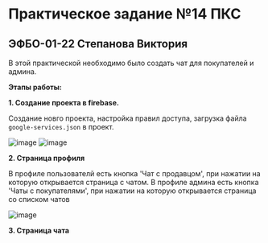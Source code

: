 # Практическое задание №14 ПКС
## ЭФБО-01-22 Степанова Виктория

В этой практической необходимо было создать чат для покупателей и админа.

**Этапы работы:**

**1. Создание проекта в firebase.**

Создание новго проекта, настройка правил доступа, загрузка файла `google-services.json` в проект.

![image](https://github.com/user-attachments/assets/99a359ff-94d8-4891-a8a6-4a78df8166c9)
![image](https://github.com/user-attachments/assets/b8bc63a0-495a-4d2d-a750-1a8b064c5d33)

**2. Страница профиля**

В профиле пользователй есть кнопка 'Чат с продавцом', при нажатии на которую открывается страница с чатом. В профиле админа есть кнопка 'Чаты с покупателями', при нажатии на которую открывается страница со списком чатов

![image](https://github.com/user-attachments/assets/ba7747a8-bb73-4a21-b5f6-29d49f132788)

**3. Страница чата**


